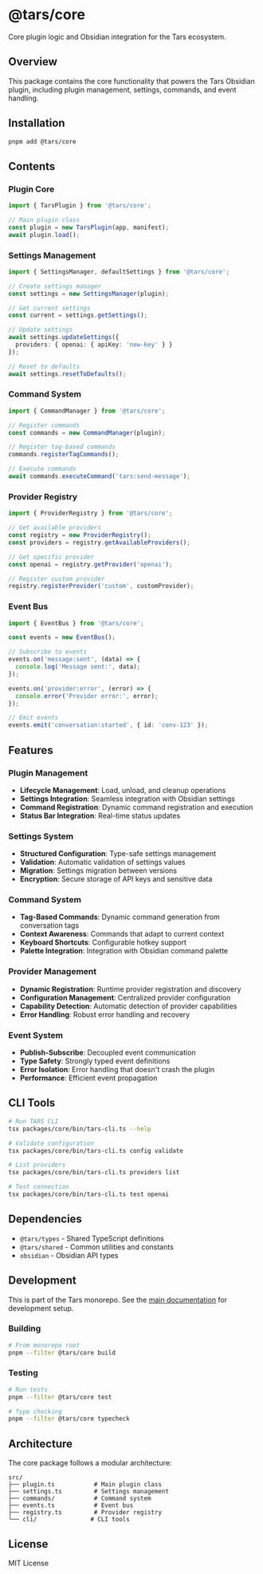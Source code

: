 # @tars/core

Core plugin logic and Obsidian integration for the Tars ecosystem.

## Overview

This package contains the core functionality that powers the Tars Obsidian plugin, including plugin management, settings, commands, and event handling.

## Installation

```bash
pnpm add @tars/core
```

## Contents

### Plugin Core

```typescript
import { TarsPlugin } from '@tars/core';

// Main plugin class
const plugin = new TarsPlugin(app, manifest);
await plugin.load();
```

### Settings Management

```typescript
import { SettingsManager, defaultSettings } from '@tars/core';

// Create settings manager
const settings = new SettingsManager(plugin);

// Get current settings
const current = settings.getSettings();

// Update settings
await settings.updateSettings({
  providers: { openai: { apiKey: 'new-key' } }
});

// Reset to defaults
await settings.resetToDefaults();
```

### Command System

```typescript
import { CommandManager } from '@tars/core';

// Register commands
const commands = new CommandManager(plugin);

// Register tag-based commands
commands.registerTagCommands();

// Execute commands
await commands.executeCommand('tars:send-message');
```

### Provider Registry

```typescript
import { ProviderRegistry } from '@tars/core';

// Get available providers
const registry = new ProviderRegistry();
const providers = registry.getAvailableProviders();

// Get specific provider
const openai = registry.getProvider('openai');

// Register custom provider
registry.registerProvider('custom', customProvider);
```

### Event Bus

```typescript
import { EventBus } from '@tars/core';

const events = new EventBus();

// Subscribe to events
events.on('message:sent', (data) => {
  console.log('Message sent:', data);
});

events.on('provider:error', (error) => {
  console.error('Provider error:', error);
});

// Emit events
events.emit('conversation:started', { id: 'conv-123' });
```

## Features

### Plugin Management
- **Lifecycle Management**: Load, unload, and cleanup operations
- **Settings Integration**: Seamless integration with Obsidian settings
- **Command Registration**: Dynamic command registration and execution
- **Status Bar Integration**: Real-time status updates

### Settings System
- **Structured Configuration**: Type-safe settings management
- **Validation**: Automatic validation of settings values
- **Migration**: Settings migration between versions
- **Encryption**: Secure storage of API keys and sensitive data

### Command System
- **Tag-Based Commands**: Dynamic command generation from conversation tags
- **Context Awareness**: Commands that adapt to current context
- **Keyboard Shortcuts**: Configurable hotkey support
- **Palette Integration**: Integration with Obsidian command palette

### Provider Management
- **Dynamic Registration**: Runtime provider registration and discovery
- **Configuration Management**: Centralized provider configuration
- **Capability Detection**: Automatic detection of provider capabilities
- **Error Handling**: Robust error handling and recovery

### Event System
- **Publish-Subscribe**: Decoupled event communication
- **Type Safety**: Strongly typed event definitions
- **Error Isolation**: Error handling that doesn't crash the plugin
- **Performance**: Efficient event propagation

## CLI Tools

```bash
# Run TARS CLI
tsx packages/core/bin/tars-cli.ts --help

# Validate configuration
tsx packages/core/bin/tars-cli.ts config validate

# List providers
tsx packages/core/bin/tars-cli.ts providers list

# Test connection
tsx packages/core/bin/tars-cli.ts test openai
```

## Dependencies

- `@tars/types` - Shared TypeScript definitions
- `@tars/shared` - Common utilities and constants
- `obsidian` - Obsidian API types

## Development

This is part of the Tars monorepo. See the [main documentation](../../docs/monorepo-setup.md) for development setup.

### Building

```bash
# From monorepo root
pnpm --filter @tars/core build
```

### Testing

```bash
# Run tests
pnpm --filter @tars/core test

# Type checking
pnpm --filter @tars/core typecheck
```

## Architecture

The core package follows a modular architecture:

```
src/
├── plugin.ts           # Main plugin class
├── settings.ts         # Settings management
├── commands/           # Command system
├── events.ts           # Event bus
├── registry.ts         # Provider registry
└── cli/               # CLI tools
```

## License

MIT License